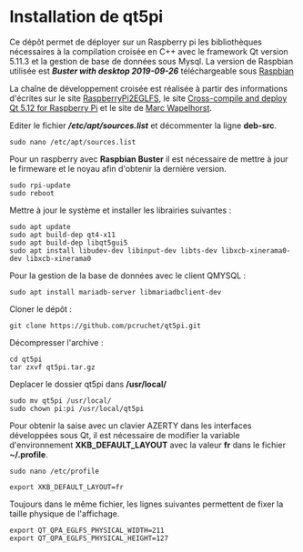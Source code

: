 # Installation de qt5pi


Ce dépôt permet de déployer sur un Raspberry pi les bibliothèques nécessaires à la compilation croisée en C++ avec le framework Qt version 5.11.3 et la gestion de base de données sous Mysql.
La version de Raspbian utilisée est ***Buster with desktop 2019-09-26*** téléchargeable sous [Raspbian](https://www.raspberrypi.org/downloads/raspbian/)

La chaîne de développement croisée est réalisée à partir des informations d'écrites sur le site [RaspberryPi2EGLFS](https://wiki.qt.io/RaspberryPi2EGLFS), le site [Cross-compile and deploy Qt 5.12 for Raspberry Pi](https://mechatronicsblog.com/cross-compile-and-deploy-qt-5-12-for-raspberry-pi/) et le site de [Marc Wapelhorst](http://wapel.de/?p=641).

Editer le fichier ***/etc/apt/sources.list*** et décommenter la ligne **deb-src**.

	sudo nano /etc/apt/sources.list

Pour un raspberry avec **Raspbian Buster** il est nécessaire de mettre à jour le firmeware et le noyau afin d'obtenir la dernière version.

	sudo rpi-update
	sudo reboot

Mettre à jour le système et installer les librairies suivantes :

	sudo apt update
	sudo apt build-dep qt4-x11
	sudo apt build-dep libqt5gui5
	sudo apt install libudev-dev libinput-dev libts-dev libxcb-xinerama0-dev libxcb-xinerama0

Pour la gestion de la base de données avec le client QMYSQL :

    sudo apt install mariadb-server libmariadbclient-dev
	
Cloner le dépôt :

	git clone https://github.com/pcruchet/qt5pi.git

Décompresser l'archive :

	cd qt5pi
	tar zxvf qt5pi.tar.gz
	
Deplacer le dossier qt5pi dans **/usr/local/**

    sudo mv qt5pi /usr/local/
    sudo chown pi:pi /usr/local/qt5pi

Pour obtenir la saise avec un clavier AZERTY dans les interfaces développées sous Qt, il est nécessaire de modifier la variable d'environnement **XKB_DEFAULT_LAYOUT** avec la valeur **fr** dans le fichier **~/.profile**. 

	
    sudo nano /etc/profile
	
    export XKB_DEFAULT_LAYOUT=fr

Toujours dans le même fichier, les lignes suivantes permettent de fixer la taille physique de l'affichage. 

    export QT_QPA_EGLFS_PHYSICAL_WIDTH=211
    export QT_QPA_EGLFS_PHYSICAL_HEIGHT=127
